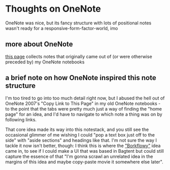 # Thoughts on OneNote

OneNote was nice, but its fancy structure with lots of positional notes wasn't ready for a responsive-form-factor-world, imo

## more about OneNote

[this page](8730a487-7d29-48d9-a197-5c90bd83df82.md) collects notes that originally came out of (or were otherwise preceded by) my OneNote notebooks

## a brief note on how OneNote inspired this note structure

I'm too tired to go into too much detail right now, but I abused the hell out of OneNote 2007's "Copy Link to This Page" in my old OneNote notebooks - to the point that the tabs were pretty much just a way of finding the "home page" for an idea, and I'd have to navigate to which note a thing was on by following links.

That core idea made its way into this notestack, and you still see the occasional glimmer of me wishing I could "pop a text box just off to the side" with "aside sections" and headings like that. I'm not sure the way I tackle it now isn't better, though: I think this is where the ["Borkflowy"](a8e3a3e4-a5d3-4407-8cd7-fd1d7df02bd7.md) idea came in, to see if I could make a UI that was based in Bagtent but could still capture the essence of that "I'm gonna scrawl an unrelated idea in the margins of this idea and maybe copy-paste movie it somewhere else later".
